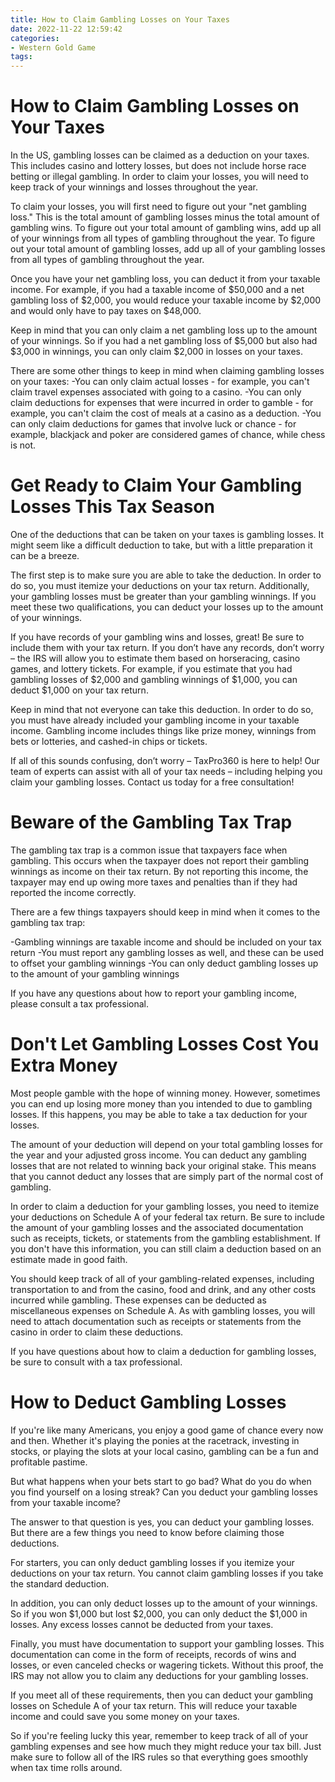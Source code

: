 ```yaml
---
title: How to Claim Gambling Losses on Your Taxes 
date: 2022-11-22 12:59:42
categories:
- Western Gold Game
tags:
---
```



#  How to Claim Gambling Losses on Your Taxes 

In the US, gambling losses can be claimed as a deduction on your taxes. This includes casino and lottery losses, but does not include horse race betting or illegal gambling. In order to claim your losses, you will need to keep track of your winnings and losses throughout the year.

To claim your losses, you will first need to figure out your "net gambling loss." This is the total amount of gambling losses minus the total amount of gambling wins. To figure out your total amount of gambling wins, add up all of your winnings from all types of gambling throughout the year. To figure out your total amount of gambling losses, add up all of your gambling losses from all types of gambling throughout the year.

Once you have your net gambling loss, you can deduct it from your taxable income. For example, if you had a taxable income of $50,000 and a net gambling loss of $2,000, you would reduce your taxable income by $2,000 and would only have to pay taxes on $48,000.

Keep in mind that you can only claim a net gambling loss up to the amount of your winnings. So if you had a net gambling loss of $5,000 but also had $3,000 in winnings, you can only claim $2,000 in losses on your taxes.

There are some other things to keep in mind when claiming gambling losses on your taxes: 
-You can only claim actual losses - for example, you can't claim travel expenses associated with going to a casino. 
-You can only claim deductions for expenses that were incurred in order to gamble - for example, you can't claim the cost of meals at a casino as a deduction. 
-You can only claim deductions for games that involve luck or chance - for example, blackjack and poker are considered games of chance, while chess is not.

#  Get Ready to Claim Your Gambling Losses This Tax Season 

One of the deductions that can be taken on your taxes is gambling losses. It might seem like a difficult deduction to take, but with a little preparation it can be a breeze. 

The first step is to make sure you are able to take the deduction. In order to do so, you must itemize your deductions on your tax return. Additionally, your gambling losses must be greater than your gambling winnings. If you meet these two qualifications, you can deduct your losses up to the amount of your winnings. 

If you have records of your gambling wins and losses, great! Be sure to include them with your tax return. If you don’t have any records, don’t worry – the IRS will allow you to estimate them based on horseracing, casino games, and lottery tickets. For example, if you estimate that you had gambling losses of $2,000 and gambling winnings of $1,000, you can deduct $1,000 on your tax return. 

Keep in mind that not everyone can take this deduction. In order to do so, you must have already included your gambling income in your taxable income. Gambling income includes things like prize money, winnings from bets or lotteries, and cashed-in chips or tickets. 

If all of this sounds confusing, don’t worry – TaxPro360 is here to help! Our team of experts can assist with all of your tax needs – including helping you claim your gambling losses. Contact us today for a free consultation!

#  Beware of the Gambling Tax Trap 

The gambling tax trap is a common issue that taxpayers face when gambling. This occurs when the taxpayer does not report their gambling winnings as income on their tax return. By not reporting this income, the taxpayer may end up owing more taxes and penalties than if they had reported the income correctly.

There are a few things taxpayers should keep in mind when it comes to the gambling tax trap: 

-Gambling winnings are taxable income and should be included on your tax return
-You must report any gambling losses as well, and these can be used to offset your gambling winnings
-You can only deduct gambling losses up to the amount of your gambling winnings

If you have any questions about how to report your gambling income, please consult a tax professional.

#  Don't Let Gambling Losses Cost You Extra Money 

Most people gamble with the hope of winning money. However, sometimes you can end up losing more money than you intended to due to gambling losses. If this happens, you may be able to take a tax deduction for your losses.

The amount of your deduction will depend on your total gambling losses for the year and your adjusted gross income. You can deduct any gambling losses that are not related to winning back your original stake. This means that you cannot deduct any losses that are simply part of the normal cost of gambling.

In order to claim a deduction for your gambling losses, you need to itemize your deductions on Schedule A of your federal tax return. Be sure to include the amount of your gambling losses and the associated documentation such as receipts, tickets, or statements from the gambling establishment. If you don't have this information, you can still claim a deduction based on an estimate made in good faith.

You should keep track of all of your gambling-related expenses, including transportation to and from the casino, food and drink, and any other costs incurred while gambling. These expenses can be deducted as miscellaneous expenses on Schedule A. As with gambling losses, you will need to attach documentation such as receipts or statements from the casino in order to claim these deductions.

If you have questions about how to claim a deduction for gambling losses, be sure to consult with a tax professional.

#  How to Deduct Gambling Losses

If you're like many Americans, you enjoy a good game of chance every now and then. Whether it's playing the ponies at the racetrack, investing in stocks, or playing the slots at your local casino, gambling can be a fun and profitable pastime.

But what happens when your bets start to go bad? What do you do when you find yourself on a losing streak? Can you deduct your gambling losses from your taxable income?

The answer to that question is yes, you can deduct your gambling losses. But there are a few things you need to know before claiming those deductions.

For starters, you can only deduct gambling losses if you itemize your deductions on your tax return. You cannot claim gambling losses if you take the standard deduction.

In addition, you can only deduct losses up to the amount of your winnings. So if you won $1,000 but lost $2,000, you can only deduct the $1,000 in losses. Any excess losses cannot be deducted from your taxes.

Finally, you must have documentation to support your gambling losses. This documentation can come in the form of receipts, records of wins and losses, or even canceled checks or wagering tickets. Without this proof, the IRS may not allow you to claim any deductions for your gambling losses.

If you meet all of these requirements, then you can deduct your gambling losses on Schedule A of your tax return. This will reduce your taxable income and could save you some money on your taxes.

So if you're feeling lucky this year, remember to keep track of all of your gambling expenses and see how much they might reduce your tax bill. Just make sure to follow all of the IRS rules so that everything goes smoothly when tax time rolls around.